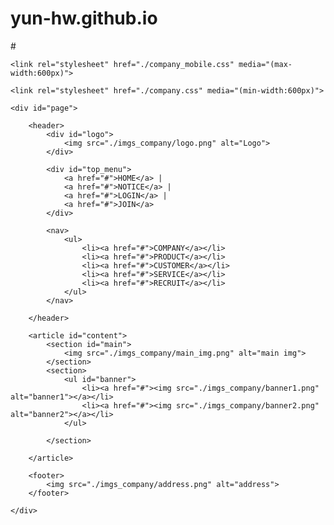# yun-hw.github.io
#<!DOCTYPE html>
<html>
<head>
    <meta charset="UTF-8">
    <title>Company</title>
 
    <link rel="stylesheet" href="./company_mobile.css" media="(max-width:600px)">
 
    <link rel="stylesheet" href="./company.css" media="(min-width:600px)">
</head>
<body>
    
    <div id="page">
 
        <header>
            <div id="logo">
                <img src="./imgs_company/logo.png" alt="Logo">
            </div>
 
            <div id="top_menu">
                <a href="#">HOME</a> | 
                <a href="#">NOTICE</a> |
                <a href="#">LOGIN</a> |
                <a href="#">JOIN</a>
            </div>
 
            <nav>
                <ul>
                    <li><a href="#">COMPANY</a></li>
                    <li><a href="#">PRODUCT</a></li>
                    <li><a href="#">CUSTOMER</a></li>
                    <li><a href="#">SERVICE</a></li>
                    <li><a href="#">RECRUIT</a></li>
                </ul>
            </nav>
 
        </header>
 
        <article id="content">
            <section id="main">
                <img src="./imgs_company/main_img.png" alt="main img">
            </section>
            <section>
                <ul id="banner">
                    <li><a href="#"><img src="./imgs_company/banner1.png" alt="banner1"></a></li>
                    <li><a href="#"><img src="./imgs_company/banner2.png" alt="banner2"></a></li>
                </ul>
 
            </section>
 
        </article>
 
        <footer>
            <img src="./imgs_company/address.png" alt="address">
        </footer>
 
    </div>
</body>
</html>
